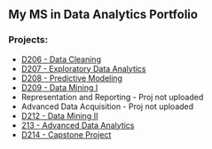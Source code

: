 ## My MS in Data Analytics Portfolio

### Projects:

- [D206 - Data Cleaning](https://github.com/jasonewillis/MSDA_Portfolio/blob/main/D208_PredictiveModeling/D208_PredictiveModeling_ReadMe.md)
- [D207 - Exploratory Data Analytics](https://github.com/jasonewillis/D207ExploratoryDataAnalytics)
- [D208 - Predictive Modeling](https://github.com/jasonewillis/D208_PredictiveModeling)
- [D209 - Data Mining I](https://github.com/jasonewillis/MSDA_Portfolio/blob/main/D209%20-%20Data%20Mining%20I/D209_PA_1/DataMiningI_README.md)
- Representation and Reporting - Proj not uploaded
- Advanced Data Acquisition - Proj not uploaded
- [D212 - Data Mining II](https://github.com/jasonewillis/D212---Data-Mining-II)
- [213 - Advanced Data Analytics](https://github.com/jasonewillis/MSDA_Portfolio/blob/main/D213_AdvancedDataAnalytics/AdvDA_README.md)
- [D214 - Capstone Project](https://github.com/jasonewillis/MSDA_Portfolio/blob/main/D214_Capstone/Capstone_README.md)
